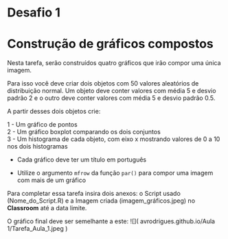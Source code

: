 Desafio 1
================

Construção de gráficos compostos
================================

Nesta tarefa, serão construídos quatro gráficos que irão compor uma única imagem.

Para isso você deve criar dois objetos com 50 valores aleatórios de distribuição normal. Um objeto deve conter valores com média 5 e desvio padrão 2 e o outro deve conter valores com média 5 e desvio padrão 0.5.

A partir desses dois objetos crie:

1 - Um gráfico de pontos  
2 - Um gráfico boxplot comparando os dois conjuntos  
3 - Um histograma de cada objeto, com eixo x mostrando valores de 0 a 10 nos dois histogramas  

-   Cada gráfico deve ter um título em português

-   Utilize o argumento `mfrow` da função `par()` para compor uma imagem com mais de um gráfico

Para completar essa tarefa insira dois anexos: o Script usado (Nome\_do\_Script.R) e a Imagem criada (imagem\_gráficos.jpeg) no **Classroom** até a data limite.

O gráfico final deve ser semelhante a este:
![]( avrodrigues.github.io/Aula 1/Tarefa_Aula_1.jpeg )
